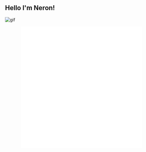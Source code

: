 ## Hello I'm Neron!

![gif](https://media.giphy.com/media/3oKIPnAiaMCws8nOsE/giphy.gif)
<div align="center">
    <img src="./test.svg?t=5" width="400" height="400" alt="css-in-readme">
</div>
